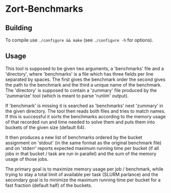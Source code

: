 Zort-Benchmarks
===============

Building
--------

To compile use `./configure && make` (see `./configure -h` for options).

Usage
-----

This tool is supposed to be given two arguments, a 'benchmarks' file and a
'directory', where 'benchmarks' is a file which has three fields per line
separated by spaces. The first gives the benchmark order the second gives
the path to the benchmark and the third a unique name of the benchmark.
The 'directory' is supposed to contain a 'zummary' file produced by the
'zummarize' tool (which is meant to parse 'runlim' output).

If 'benchmark' is missing it is searched as 'benchmarks' next 'zummary'
in the given directory.  The tool then reads both files and tries to
match names.  If this is successful it sorts the benchmarks according to
the memory usage of that recorded run and time needed to solve them and
puts them into buckets of the given size (default 64).

It then produces a new list of benchmarks ordered by the bucket assignment
on 'stdout' (in the same format as the original benchmark file) and on
'stderr' reports expected maximum running time per bucket (if all jobs in
that bucket / task are run in parallel) and the sum of the memory usage
of those jobs.

The primary goal is to maximize memory usage per job / benchmark, while
trying to stay a total limit of available per task (SLURM parlance) and
the secondary goal is to minimize the maximum running time per bucket
for a fast fraction (default half) of the buckets.
